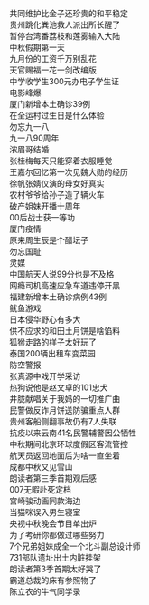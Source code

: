 共同维护比金子还珍贵的和平稳定  
贵州跳化粪池救人派出所长醒了  
暂停台湾番荔枝和莲雾输入大陆  
中秋假期第一天  
九月份的工资千万别乱花  
天官赐福一花一剑改编版  
中学收学生300元办电子学生证  
电影峰爆  
厦门新增本土确诊39例  
在全运村过生日是什么体验  
勿忘九一八  
九一八90周年  
浓眉哥结婚  
张桂梅每天只能穿着衣服睡觉  
王嘉尔回忆第一次见魏大勋的经历  
徐帆张婧仪演的母女好真实  
农村爷爷给孙子造了辆火车  
破产姐妹开播十周年  
00后战士获一等功  
厦门疫情  
原来周生辰是个醋坛子  
勿忘国耻  
灵媒  
中国航天人说99分也是不及格  
网瘾司机高速应急车道违停开黑  
福建新增本土确诊病例43例  
鱿鱼游戏  
日本侵华野心有多大  
供不应求的和田土月饼是啥馅料  
狐猴走路的样子太好玩了  
泰国200辆出租车变菜园  
防空警报  
张真源中戏开学采访  
热狗说他是赵文卓的101忠犬  
井胧献唱关于我妈的一切推广曲  
民警做反诈月饼送防骗重点人群  
贵州客船侧翻事故仍有7人失联  
抗疫以来云南41名民警辅警因公牺牲  
中秋期间北京环球度假区客流管控  
航天员返回地面后为啥一直坐着  
成都中秋又见雪山  
朗读者第三季首期观后感  
007无暇赴死定档  
宫崎骏动画同款海边  
当猫咪误入男生寝室  
央视中秋晚会节目单出炉  
为了考研你都做过哪些努力  
7个兄弟姐妹成全一个北斗副总设计师  
731部队遗址出土内脏挂架  
朗读者第3季首期太好哭了  
霸道总裁的床有参照物了  
陈立农的牛气同学录  

